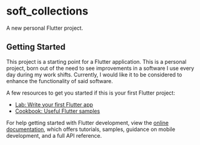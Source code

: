 # soft_collections

A new personal Flutter project.

## Getting Started

This project is a starting point for a Flutter application. This is a personal project, born out of the need to see improvements in a software I use every day during my work shifts. Currently, I would like it to be considered to enhance the functionality of said software.

A few resources to get you started if this is your first Flutter project:

- [Lab: Write your first Flutter app](https://docs.flutter.dev/get-started/codelab)
- [Cookbook: Useful Flutter samples](https://docs.flutter.dev/cookbook)

For help getting started with Flutter development, view the
[online documentation](https://docs.flutter.dev/), which offers tutorials,
samples, guidance on mobile development, and a full API reference.
